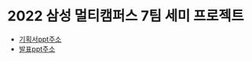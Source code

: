 # 2022 삼성 멀티캠퍼스 7팀 세미 프로젝트
- [기획서ppt주소](https://docs.google.com/presentation/d/1NsEKyTchzyDGdPr_5nk8Os2ZRPaBzk5vYveJ_qd1uQo/edit#slide=id.p1)
- [발표ppt주소](https://docs.google.com/presentation/d/1Bd-ACCZOtgwfVbfSYuO297zWanZwP33u07-vkP1zJZE/edit?usp=sharing)

